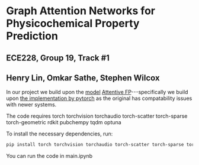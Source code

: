 # Graph Attention Networks for Physicochemical Property Prediction
## ECE228, Group 19, Track #1
## Henry Lin, Omkar Sathe, Stephen Wilcox

In our project we build upon the [model](https://github.com/OpenDrugAI/AttentiveFP) [Attentive FP](https://sci-hub.st/10.1021/acs.jmedchem.9b00959)---specifically we build upon [the implementation by pytorch](https://github.com/pyg-team/pytorch_geometric/blob/master/examples/attentive_fp.py) as the original has compatability issues with newer systems.

The code requires torch torchvision torchaudio torch-scatter torch-sparse torch-geometric rdkit pubchempy tqdm optuna

To install the necessary dependencies, run:

```bash
pip install torch torchvision torchaudio torch-scatter torch-sparse torch-geometric rdkit pubchempy tqdm optuna
```

You can run the code in main.ipynb